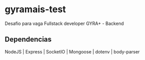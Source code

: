 # gyramais-test
Desafio para vaga Fullstack developer GYRA+ - Backend

## Dependencias
NodeJS | Express | SocketIO | Mongoose | dotenv | body-parser
